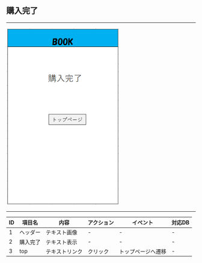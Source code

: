 ## 購入完了
*****
<img src="img/kounyuu.png" width="300">

*****
|ID|項目名|内容|アクション|イベント|対応DB|
|--|----|---|---------|--------|-----|
|1|ヘッダー|テキスト画像|-|-|-|
|2|購入完了|テキスト表示|-|-|-|
|3|top|テキストリンク|クリック|トップページへ遷移|-|
